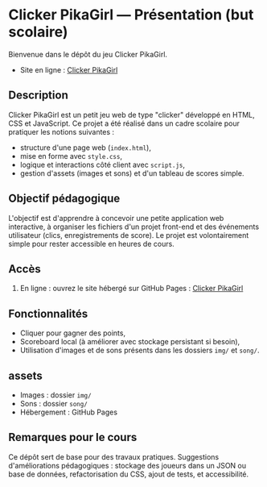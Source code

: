 # Clicker PikaGirl — Présentation (but scolaire)

Bienvenue dans le dépôt du jeu Clicker PikaGirl.

- Site en ligne : [Clicker PikaGirl](https://the-agag.github.io/PikaGirl)

## Description

Clicker PikaGirl est un petit jeu web de type "clicker" développé en HTML, CSS et JavaScript. Ce projet a été réalisé dans un cadre scolaire pour pratiquer les notions suivantes :

- structure d'une page web (`index.html`),
- mise en forme avec `style.css`,
- logique et interactions côté client avec `script.js`,
- gestion d'assets (images et sons) et d'un tableau de scores simple.

## Objectif pédagogique

L'objectif est d'apprendre à concevoir une petite application web interactive, à organiser les fichiers d'un projet front-end et des événements utilisateur (clics, enregistrements de score). Le projet est volontairement simple pour rester accessible en heures de cours.

## Accès

1. En ligne : ouvrez le site hébergé sur GitHub Pages : [Clicker PikaGirl](https://the-agag.github.io/PikaGirl)

## Fonctionnalités

- Cliquer pour gagner des points,
- Scoreboard local (à améliorer avec stockage persistant si besoin),
- Utilisation d'images et de sons présents dans les dossiers `img/` et `song/`.

## assets

- Images : dossier `img/`
- Sons : dossier `song/`
- Hébergement : GitHub Pages

## Remarques pour le cours

Ce dépôt sert de base pour des travaux pratiques. Suggestions d'améliorations pédagogiques : stockage des joueurs dans un JSON ou base de données, refactorisation du CSS, ajout de tests, et accessibilité.




